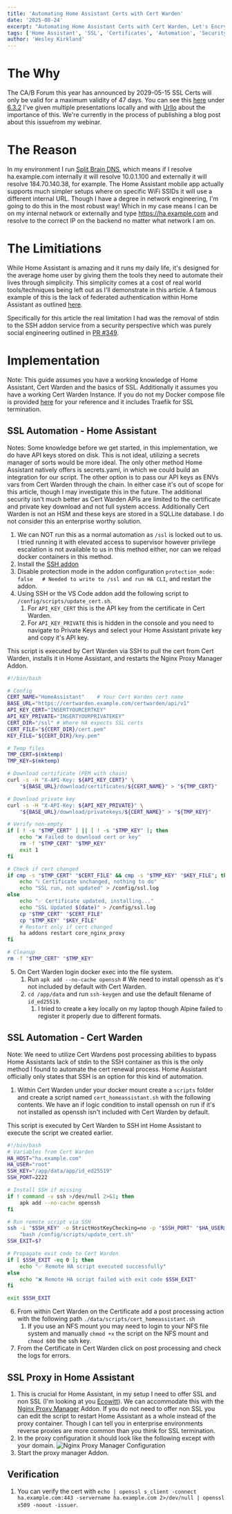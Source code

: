 ```yaml
---
title: 'Automating Home Assistant Certs with Cert Warden'
date: '2025-08-24'
excerpt: "Automating Home Assistant Certs with Cert Warden, Let's Encrypt, and working around Home Assistants Security"
tags: ['Home Assistant', 'SSL', 'Certificates', 'Automation', 'Security']
author: 'Wesley Kirkland'
---
```


# The Why

The CA/B Forum this year has announced by 2029-05-15 SSL Certs will only be valid for a maximum validity of 47 days. You can see this [here](https://cabforum.org/working-groups/server/baseline-requirements/requirements/#122-relevant-dates) under [6.3.2](https://cabforum.org/working-groups/server/baseline-requirements/requirements/#632-certificate-operational-periods-and-key-pair-usage-periods) I've given multiple presentations locally and with [Urllo](https://urllo.com/) about the importance of this. We're currently in the process of publishing a blog post about this issuefrom my webinar.

# The Reason

In my environment I run [Split Brain DNS](https://tailscale.com/learn/why-split-dns#what-is-split-dns), which means if I resolve ha.example.com internally it will resolve 10.0.1.100 and externally it will resolve 184.70.140.38, for example. The Home Assistant mobile app actually supports much simpler setups where on specific WiFi SSIDs it will use a different internal URL. Though I have a degree in network engineering, I'm going to do this in the most robust way! Which in my case means I can be on my internal network or externally and type https://ha.example.com and resolve to the correct IP on the backend no matter what network I am on.

# The Limitiations

While Home Assistant is amazing and it runs my daily life, it's designed for the average home user by giving them the tools they need to automate their lives through simplicity. This simplicity comes at a cost of real world tools/techniques being left out as I'll demonstrate in this article. A famous example of this is the lack of federated authentication within Home Assistant as outlined [here](https://github.com/home-assistant/architecture/issues/832#issuecomment-1328052330).

Specifically for this article the real limitation I had was the removal of stdin to the SSH addon service from a security perspective which was purely social engineering outlined in [PR #349](https://github.com/hassio-addons/addon-ssh/pull/349).

# Implementation

Note: This guide assumes you have a working knowledge of Home Assistant, Cert Warden and the basics of SSL. Additionally it assumes you have a working Cert Warden Instance. If you do not my Docker compose file is provided [here](/images/blog/2025/automating-home-assistant-certs-with-cert-warden/certwarden.yaml) for your reference and it includes Traefik for SSL termination.

## SSL Automation - Home Assistant

Notes: Some knowledge before we get started, in this implementation, we do have API keys stored on disk. This is not ideal, utilizing a secrets manager of sorts would be more ideal. The only other method Home Assistant natively offers is secrets.yaml, in which we could build an integration for our script. The other option is to pass our API keys as ENVs vars from Cert Warden through the chain. In either case it's out of scope for this article, though I may investigate this in the future. The additional security isn't much better as Cert Warden APIs are limited to the certificate and private key download and not full system access. Additionally Cert Warden is not an HSM and these keys are stored in a SQLLite database. I do not consider this an enterprise worthy solution.

1. We can NOT run this as a normal automation as `/ssl` is locked out to us. I tried running it with elevated access to supervisor however privilege escalation is not available to us in this method either, nor can we reload docker containers in this method.
1. Install the [SSH addon](https://community.home-assistant.io/t/home-assistant-community-add-on-ssh-web-terminal/33820)
1. Disable protection mode in the addon configuration `protection_mode: false   # Needed to write to /ssl and run HA CLI`, and restart the addon.
1. Using SSH or the VS Code addon add the following script to `/config/scripts/update_cert.sh`.
   1. For `API_KEY_CERT` this is the API key from the certificate in Cert Warden.
   1. For `API_KEY_PRIVATE` this is hidden in the console and you need to navigate to Private Keys and select your Home Assistant private key and copy it's API key.

This script is executed by Cert Warden via SSH to pull the cert from Cert Warden, installs it in Home Assistant, and restarts the Nginx Proxy Manager Addon.

```bash
#!/bin/bash

# Config
CERT_NAME="HomeAssistant"    # Your Cert Warden cert name
BASE_URL="https://certwarden.example.com/certwarden/api/v1"
API_KEY_CERT="INSERTYOURCERTKEY"
API_KEY_PRIVATE="INSERTYOURPRIVATEKEY"
CERT_DIR="/ssl" # Where HA expects SSL certs
CERT_FILE="${CERT_DIR}/cert.pem"
KEY_FILE="${CERT_DIR}/key.pem"

# Temp files
TMP_CERT=$(mktemp)
TMP_KEY=$(mktemp)

# Download certificate (PEM with chain)
curl -s -H "X-API-Key: ${API_KEY_CERT}" \
    "${BASE_URL}/download/certificates/${CERT_NAME}" > "${TMP_CERT}"

# Download private key
curl -s -H "X-API-Key: ${API_KEY_PRIVATE}" \
    "${BASE_URL}/download/privatekeys/${CERT_NAME}" > "${TMP_KEY}"

# Verify non-empty
if [ ! -s "$TMP_CERT" ] || [ ! -s "$TMP_KEY" ]; then
    echo "❌ Failed to download cert or key"
    rm -f "$TMP_CERT" "$TMP_KEY"
    exit 1
fi

# Check if cert changed
if cmp -s "$TMP_CERT" "$CERT_FILE" && cmp -s "$TMP_KEY" "$KEY_FILE"; then
    echo "ℹ️ Certificate unchanged, nothing to do"
    echo "SSL run, not updated" > /config/ssl.log
else
    echo "✅ Certificate updated, installing..."
    echo "SSL Updated $(date)" > /config/ssl.log
    cp "$TMP_CERT" "$CERT_FILE"
    cp "$TMP_KEY" "$KEY_FILE"
    # Restart only if cert changed
    ha addons restart core_nginx_proxy
fi

# Cleanup
rm -f "$TMP_CERT" "$TMP_KEY"
```

5. On Cert Warden login docker exec into the file system.
   1. Run `apk add --no-cache openssh` # We need to install openssh as it's not included by default with Cert Warden.
   1. `cd /app/data` and run `ssh-keygen` and use the default filename of `id_ed25519`.
      1. I tried to create a key locally on my laptop though Alpine failed to register it properly due to different formats.

## SSL Automation - Cert Warden

Note: We need to utilize Cert Wardens post processing abilities to bypass Home Assistants lack of stdin to the SSH container as this is the only method I found to automate the cert renewal process. Home Assistant officially only states that SSH is an option for this kind of automation.

1. Within Cert Warden under your docker mount create a `scripts` folder and create a script named `cert_homeassistant.sh` with the following contents. We have an if logic condition to install openssh on run if it's not installed as openssh isn't included with Cert Warden by default.

This script is executed by Cert Warden to SSH int Home Assistant to execute the script we created earlier.

```bash
#!/bin/bash
# Variables from Cert Warden
HA_HOST="ha.example.com"
HA_USER="root"
SSH_KEY="/app/data/app/id_ed25519"
SSH_PORT=2222

# Install SSH if missing
if ! command -v ssh >/dev/null 2>&1; then
    apk add --no-cache openssh
fi

# Run remote script via SSH
ssh -i "$SSH_KEY" -o StrictHostKeyChecking=no -p "$SSH_PORT" "$HA_USER@$HA_HOST" \
    "bash /config/scripts/update_cert.sh"
SSH_EXIT=$?

# Propagate exit code to Cert Warden
if [ $SSH_EXIT -eq 0 ]; then
    echo "✅ Remote HA script executed successfully"
else
    echo "❌ Remote HA script failed with exit code $SSH_EXIT"
fi

exit $SSH_EXIT
```

6. From within Cert Warden on the Certificate add a post processing action with the following path `./data/scripts/cert_homeassistant.sh`
   1. If you use an NFS mount you may need to login to your NFS file system and manually `chmod +x` the script on the NFS mount and `chmod 600` the ssh key.
1. From the Certificate in Cert Warden click on post processing and check the logs for errors.

## SSL Proxy in Home Assistant

1. This is crucial for Home Assistant, in my setup I need to offer SSL and non SSL (I'm looking at you [Ecowitt](https://www.home-assistant.io/integrations/ecowitt/)). We can accommodate this with the [Nginx Proxy Manager](https://github.com/hassio-addons/addon-nginx-proxy-manager) Addon. If you do not need to offer non SSL you can edit the script to restart Home Assistant as a whole instead of the proxy container. Though I can tell you in enterprise environments reverse proxies are more common than you think for SSL termination.
1. In the proxy configuration it should look like the following except with your domain.
   ![Nginx Proxy Manager Configuration](/images/blog/2025/automating-home-assistant-certs-with-cert-warden/ha_nginx.png 'Nginx Proxy Manager Configuration')
1. Start the proxy manager Addon.

## Verification

1. You can verify the cert with `echo | openssl s_client -connect ha.example.com:443 -servername ha.example.com 2>/dev/null | openssl x509 -noout -issuer`.
